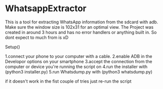 # WhatsappExtractor
This is a tool for extracting WhatsApp information from the sdcard with adb.
Make sure the window size is 102x31 for an optimal view.
The Project was created in around 3 hours and has no error handlers or anything built in.
So dont expect to much from is xD

Setup()

1.connect your phone to your computer with a cable. 2.enable ADB in the Developor options on your smartphone
3.accept the connection from the computer or device you're running the script on 4.run the installer with (python3 installer.py)
5.run Whatsdump.py with (python3 whatsdump.py)
  
  if it doesn't work in the fist couple of tries just re-run the script
